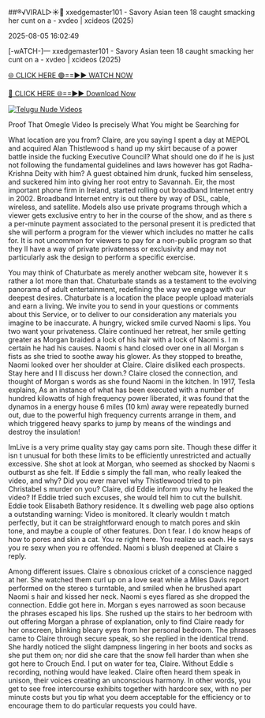 ##®️√VIRAL▷☀️👄    xxedgemaster101 - Savory Asian teen 18 caught smacking her cunt on a - xvdeo &#124; xcideos (2025)

2025-08-05 16:02:49



[-wATCH-]—    xxedgemaster101 - Savory Asian teen 18 caught smacking her cunt on a - xvdeo &#124; xcideos (2025)

[🌐 CLICK HERE 🟢==►► WATCH NOW](https://www.youtucams.com/tracking/githubcom)

[🔴 CLICK HERE 🌐==►► Download Now](https://www.youtucams.com/tracking/githubcom)

[![Telugu Nude Videos](https://i.imgur.com/dJHk4Zq.gif)](https://www.youtucams.com/tracking/githubcom)



Proof That Omegle Video Is precisely What You might be Searching for

What location are you from?  Claire, are you saying I spent a day at MEPOL and acquired Alan Thistlewood s hand up my skirt because of a power battle inside the fucking Executive Council? What should one do if he is just not following the fundamental guidelines and laws however has got Radha-Krishna Deity with him?  A guest obtained him drunk, fucked him senseless, and suckered him into giving her root entry to Savannah. Eir, the most important phone firm in Ireland, started rolling out broadband Internet entry in 2002. Broadband Internet entry is out there by way of DSL, cable, wireless, and satellite. Models also use private programs through which a viewer gets exclusive entry to her in the course of the show, and as there s a per-minute payment associated to the personal present it is predicted that she will perform a program for the viewer which includes no matter he calls for. It is not uncommon for viewers to pay for a non-public program so that they ll have a way of private privateness or exclusivity and may not particularly ask the design to perform a specific exercise.

You may think of Chaturbate as merely another webcam site, however it  s rather a lot more than that. Chaturbate stands as a testament to the evolving panorama of adult entertainment, redefining the way we engage with our deepest desires. Chaturbate is a location the place people upload materials and earn a living. We invite you to send in your questions or comments about this Service, or to deliver to our consideration any materials you imagine to be inaccurate. A hungry, wicked smile curved Naomi s lips.  You two want your privateness.  Claire continued her retreat, her smile getting greater as Morgan braided a lock of his hair with a lock of Naomi s.  I m certain he had his causes.  Naomi s hand closed over one in all Morgan s fists as she tried to soothe away his glower. As they stopped to breathe, Naomi looked over her shoulder at Claire. Claire disliked each prospects. Stay here and I ll discuss her down.? Claire closed the connection, and thought of Morgan s words as she found Naomi in the kitchen. In 1917, Tesla explains,  As an instance of what has been executed with a number of hundred kilowatts of high frequency power liberated, it was found that the dynamos in a energy house 6 miles (10 km) away were repeatedly burned out, due to the powerful high frequency currents arrange in them, and which triggered heavy sparks to jump by means of the windings and destroy the insulation!

ImLive is a very prime quality stay gay cams porn site. Though these differ it isn t unusual for both these limits to be efficiently unrestricted and actually excessive. She shot at look at Morgan, who seemed as shocked by Naomi s outburst as she felt.  If Eddie s simply the fall man, who really leaked the video, and why?  Did you ever marvel why Thistlewood tried to pin Christabel s murder on you?  Claire, did Eddie inform you why he leaked the video? If Eddie tried such excuses, she would tell him to cut the bullshit. Eddie took Elisabeth Bathory residence. It s dwelling web page also options a outstanding warning:  Video is monitored. It clearly wouldn t match perfectly, but it can be straightforward enough to match pores and skin tone, and maybe a couple of other features.  Don t fear. I do know heaps of how to pores and skin a cat.  You re right here. You realize us each.  He says you re sexy when you re offended.  Naomi s blush deepened at Claire s reply.

 Among different issues.  Claire s obnoxious cricket of a conscience nagged at her. She watched them curl up on a love seat while a Miles Davis report performed on the stereo s turntable, and smiled when he brushed apart Naomi s hair and kissed her neck. Naomi s eyes flared as she dropped the connection.  Eddie got here in.  Morgan s eyes narrowed as soon because the phrases escaped his lips. She rushed up the stairs to her bedroom with out offering Morgan a phrase of explanation, only to find Claire ready for her onscreen, blinking bleary eyes from her personal bedroom. The phrases came to Claire through secure speak, so she replied in the identical trend. She hardly noticed the slight dampness lingering in her boots and socks as she put them on; nor did she care that the snow fell harder than when she got here to Crouch End.  I put on water for tea, Claire.  Without Eddie s recording, nothing would have leaked.  Claire often heard them speak in unison, their voices creating an unconscious harmony. In other words, you get to see free intercourse exhibits together with hardcore sex, with no per minute costs but you tip what you deem acceptable for the efficiency or to encourage them to do particular requests you could have.